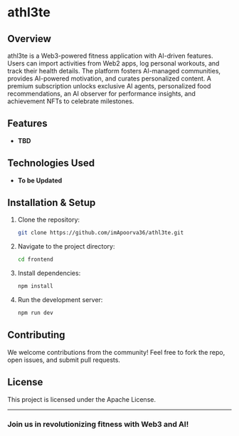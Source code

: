 # athl3te

## Overview

athl3te is a Web3-powered fitness application with AI-driven features. Users can import activities from Web2 apps, log personal workouts, and track their health details. The platform fosters AI-managed communities, provides AI-powered motivation, and curates personalized content. A premium subscription unlocks exclusive AI agents, personalized food recommendations, an AI observer for performance insights, and achievement NFTs to celebrate milestones.

## Features

- **TBD**

## Technologies Used

- **To be Updated**

## Installation & Setup

1. Clone the repository:
   ```sh
   git clone https://github.com/imApoorva36/athl3te.git
   ```
2. Navigate to the project directory:
   ```sh
   cd frontend
   ```
3. Install dependencies:
   ```sh
   npm install
   ```
4. Run the development server:
   ```sh
   npm run dev
   ```

## Contributing

We welcome contributions from the community! Feel free to fork the repo, open issues, and submit pull requests.

## License

This project is licensed under the Apache License.

---

### Join us in revolutionizing fitness with Web3 and AI!
